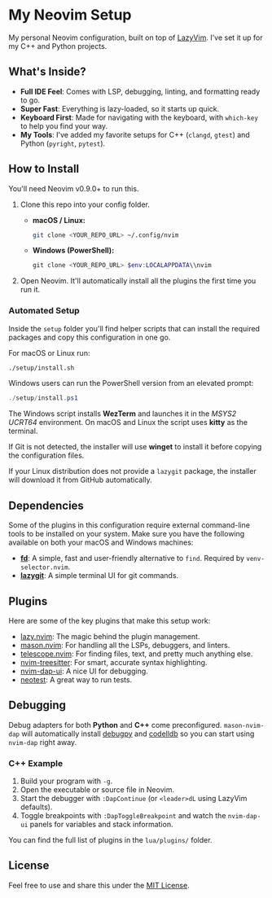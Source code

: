 # My Neovim Setup

My personal Neovim configuration, built on top of [LazyVim](https://github.com/LazyVim/LazyVim). I've set it up for my C++ and Python projects.

## What's Inside?

*   **Full IDE Feel**: Comes with LSP, debugging, linting, and formatting ready to go.
*   **Super Fast**: Everything is lazy-loaded, so it starts up quick.
*   **Keyboard First**: Made for navigating with the keyboard, with `which-key` to help you find your way.
*   **My Tools**: I've added my favorite setups for C++ (`clangd`, `gtest`) and Python (`pyright`, `pytest`).

## How to Install

You'll need Neovim v0.9.0+ to run this.

1.  Clone this repo into your config folder.

    -   **macOS / Linux:**
        ```bash
        git clone <YOUR_REPO_URL> ~/.config/nvim
        ```
    -   **Windows (PowerShell):**
        ```powershell
        git clone <YOUR_REPO_URL> $env:LOCALAPPDATA\\nvim
        ```

2.  Open Neovim. It'll automatically install all the plugins the first time you run it.

### Automated Setup

Inside the `setup` folder you'll find helper scripts that can install the required
packages and copy this configuration in one go.

For macOS or Linux run:

```bash
./setup/install.sh
```

Windows users can run the PowerShell version from an elevated prompt:

```powershell
./setup/install.ps1
```

The Windows script installs **WezTerm** and launches it in the *MSYS2 UCRT64*
environment. On macOS and Linux the script uses **kitty** as the terminal.

If Git is not detected, the installer will use **winget** to install it before
copying the configuration files.

If your Linux distribution does not provide a `lazygit` package, the installer will download it from GitHub automatically.

## Dependencies

Some of the plugins in this configuration require external command-line tools to be installed on your system. Make sure you have the following available on both your macOS and Windows machines:

*   [**fd**](https://github.com/sharkdp/fd): A simple, fast and user-friendly alternative to `find`. Required by `venv-selector.nvim`.
*   [**lazygit**](https://github.com/jesseduffield/lazygit): A simple terminal UI for git commands.

## Plugins

Here are some of the key plugins that make this setup work:

*   [lazy.nvim](https://github.com/folke/lazy.nvim): The magic behind the plugin management.
*   [mason.nvim](https://github.com/williamboman/mason.nvim): For handling all the LSPs, debuggers, and linters.
*   [telescope.nvim](https://github.com/nvim-telescope/telescope.nvim): For finding files, text, and pretty much anything else.
*   [nvim-treesitter](https://github.com/nvim-treesitter/nvim-treesitter): For smart, accurate syntax highlighting.
*   [nvim-dap-ui](https://github.com/rcarriga/nvim-dap-ui): A nice UI for debugging.
*   [neotest](https://github.com/nvim-neotest/neotest): A great way to run tests.

## Debugging

Debug adapters for both **Python** and **C++** come preconfigured. `mason-nvim-dap`
will automatically install [debugpy](https://github.com/microsoft/debugpy) and
[codelldb](https://github.com/vadimcn/codelldb) so you can start using
`nvim-dap` right away.

### C++ Example

1. Build your program with `-g`.
2. Open the executable or source file in Neovim.
3. Start the debugger with `:DapContinue` (or `<leader>dL` using LazyVim defaults).
4. Toggle breakpoints with `:DapToggleBreakpoint` and watch the `nvim-dap-ui` panels for variables and stack information.

You can find the full list of plugins in the `lua/plugins/` folder.

## License

Feel free to use and share this under the [MIT License](LICENSE).
